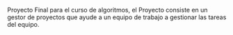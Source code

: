 Proyecto Final para el curso de algoritmos, el Proyecto consiste en un gestor de proyectos que ayude a un equipo de trabajo a gestionar las tareas del equipo.